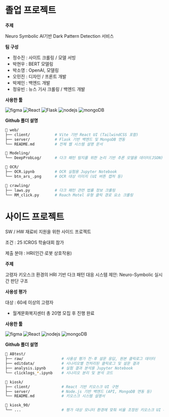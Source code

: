 # 졸업 프로젝트
<b>주제</b>

Neuro Symbolic AI기반 Dark Pattern Detection 서비스

<b>팀 구성</b>

- 정수진 : 사이트 크롤링 / 모델 서빙
- 박현우 : BERT 모델링
- 박소영 : OpenAI, 모델링
- 오민진 : 디자인 / 프론트 개발
- 박제인 : 백엔드 개발
- 정유빈 : 뉴스 기사 크롤링 / 백엔드 개발

<b>사용한 툴</b>

![figma](https://img.shields.io/badge/Figma-F24E1E?style=for-the-badge&logo=figma&logoColor=white)
![React](https://img.shields.io/badge/React-20232A?style=for-the-badge&logo=react&logoColor=61DAFB)
![Flask](https://img.shields.io/badge/Flask-000000?style=for-the-badge&logo=flask&logoColor=white)
![nodejs](https://img.shields.io/badge/Node.js-43853D?style=for-the-badge&logo=node.js&logoColor=white)
![mongoDB](	https://img.shields.io/badge/MongoDB-4EA94B?style=for-the-badge&logo=mongodb&logoColor=white)


<b>Github 폴더 설명</b>
```bash
📁 web/
├── client/           # Vite 기반 React UI (TailwindCSS 포함)
├── server/           # Flask 기반 백엔드 및 MongoDB 연동
└── README.md         # 전체 웹 시스템 설명 문서

📁 Modeling/
└── DeepProbLog/      # 다크 패턴 탐지를 위한 논리 기반 추론 모델용 데이터(JSON)

📁 OCR/
├── OCR.ipynb         # OCR 실험용 Jupyter Notebook
└── btn_ars_.png      # OCR 대상 이미지 (UI 버튼 캡처 등)

📁 crawling/
├── laws.py           # 다크 패턴 관련 법률 정보 크롤링
└── RM_click.py       # Roach Motel 유형 클릭 경로 요소 크롤링
```

# 사이드 프로젝트
SW / HW 재료비 지원을 위한 사이드 프로젝트

조건 : 25 ICROS 학술대회 참가

제출 분야 : HRI(인간∙로봇 상호작용)

<b>주제</b>

고령자 키오스크 환경의 HRI 기반 다크 패턴 대응 시스템 제안: Neuro-Symbolic 실시간 판단 구조

<b>사용성 평가</b>

대상 : 60세 이상의 고령자
- 월계문화복지센터 총 20명 모집 후 진행 완료

<b>사용한 툴</b>

![figma](https://img.shields.io/badge/Figma-F24E1E?style=for-the-badge&logo=figma&logoColor=white)
![React](https://img.shields.io/badge/React-20232A?style=for-the-badge&logo=react&logoColor=61DAFB)
![nodejs](https://img.shields.io/badge/Node.js-43853D?style=for-the-badge&logo=node.js&logoColor=white)
![mongoDB](	https://img.shields.io/badge/MongoDB-4EA94B?style=for-the-badge&logo=mongodb&logoColor=white)

<b>Github 폴더 설명</b>
```bash
📁 ABtest/
├── raw/                 # 사용성 평가 전·후 설문 응답, 원본 클릭로그 데이터
├── editdata/            # 시나리오별 전처리된 클릭로그 및 설문 결과
├── analysis.ipynb       # 실험 결과 분석용 Jupyter Notebook
└── clicklogs_*.ipynb    # 시나리오 분리 및 분석 코드

📁 kiosk/
├── client/              # React 기반 키오스크 UI 구현
├── server/              # Node.js 기반 백엔드 (API, MongoDB 연동 등)
└── README.md            # 키오스크 시스템 설명서

📁 kiosk_90/
└── ...                  # 평가 대상 모니터 환경에 맞춰 비율 조정된 키오스크 UI 버전
```

